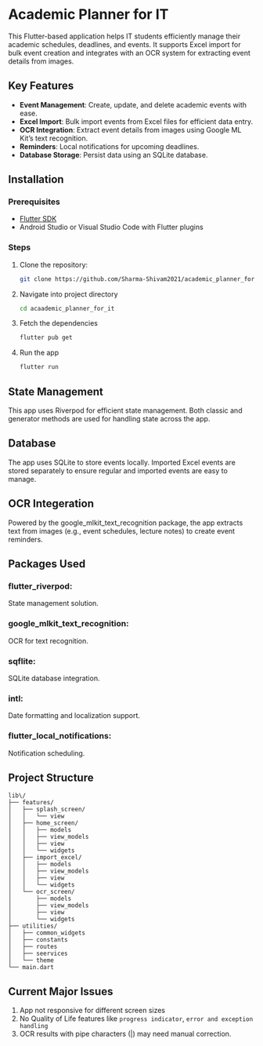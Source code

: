 # Academic Planner for IT

This Flutter-based application helps IT students efficiently manage their academic schedules, deadlines, and events. It supports Excel import for bulk event creation and integrates with an OCR system for extracting event details from images.

## Key Features
- **Event Management**: Create, update, and delete academic events with ease.
- **Excel Import**: Bulk import events from Excel files for efficient data entry.
- **OCR Integration**: Extract event details from images using Google ML Kit’s text recognition.
- **Reminders**: Local notifications for upcoming deadlines.
- **Database Storage**: Persist data using an SQLite database.

## Installation

### Prerequisites
- [Flutter SDK](https://flutter.dev/docs/get-started/install)
- Android Studio or Visual Studio Code with Flutter plugins

### Steps
1. Clone the repository:
   ```bash
   git clone https://github.com/Sharma-Shivam2021/academic_planner_for_it.git
   ```
2. Navigate into project directory
   ```bash
   cd acaademic_planner_for_it
   ```
3. Fetch the dependencies
   ```bash
   flutter pub get
   ```
4. Run the app
   ```bash
   flutter run
   ```
## State Management
This app uses Riverpod for efficient state management. Both classic and generator methods are used for handling state across the app.

## Database
The app uses SQLite to store events locally. Imported Excel events are stored separately to ensure regular and imported events are easy to manage.

## OCR Integeration
Powered by the google_mlkit_text_recognition package, the app extracts text from images (e.g., event schedules, lecture notes) to create event reminders.

## Packages Used
### flutter_riverpod:
State management solution.
### google_mlkit_text_recognition: 
OCR for text recognition.
### sqflite: 
SQLite database integration.
### intl:
Date formatting and localization support.
### flutter_local_notifications:
Notification scheduling.

## Project Structure
```
lib\/
├── features/
│   ├── splash_screen/
│   │   └── view
│   ├── home_screen/
│   │   ├── models
│   │   ├── view_models
│   │   ├── view
│   │   └── widgets
│   ├── import_excel/
│   │   ├── models
│   │   ├── view_models
│   │   ├── view
│   │   └── widgets
│   └── ocr_screen/
│       ├── models
│       ├── view_models
│       ├── view
│       └── widgets   
├── utilities/
│   ├── common_widgets
│   ├── constants
│   ├── routes
│   ├── seervices
│   └── theme
└── main.dart 
```

## Current Major Issues
1. App not responsive for different screen sizes
2. No Quality of Life features like ```progress indicator```, ```error and exception handling```
3. OCR results with pipe characters (|) may need manual correction.
